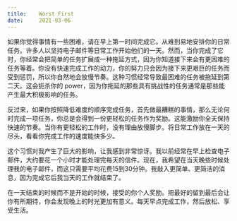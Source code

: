 ```yaml
---
title:    Worst First
date:     2021-03-06
---
```


如果你觉得事情有一些困难，请在早上第一时间完成它。从难到易地安排你的日常任务。许多人以坚持电子邮件等日常工作开始他们的一天。然而，当你完成了它时，你经常会把简单的任务扩展成一种拖延方式，因为你知道接下来会有更困难的任务等着。你没有快速完成工作的动力，你的努力只会因为接下来更艰巨的任务而受到惩罚，所以你自然地会放慢节奏。这种习惯经常导致最困难的任务被拖延到第二天。这会扼杀你的 power，因为你拖延的那些具有挑战性的任务通常是那些能产生最大积极影响的任务。

反过来，如果你按照降低难度的顺序完成任务，首先做最糟糕的事情，那么无论何时完成一项任务，你总是会得到一份更轻松的任务作为奖励。这能激励你全天保持快速的节奏。当你有更轻松的工作时，没有理由放慢脚步。将日常工作放在一天的尽头，看看你完成工作的速度能快多少。

这个习惯对我产生了巨大的影响，让我感到非常惊讶。我以前经常在早上检查电子邮件，大约要花一个小时才能处理完每天的信件。现在，我希望在当天晚些时候处理我的电子邮件，而这只需要平均花费15到30分钟。我敲入更简单、更简洁的消息，因为完成它后我当天的工作就结束了。

在一天结束的时候而不是开始的时候，接受的你个人奖励。把最好的留到最后会让你有所期待，你会发现晚上的时光更加有意义。每天早点完成工作，然后放松、享受生活。

